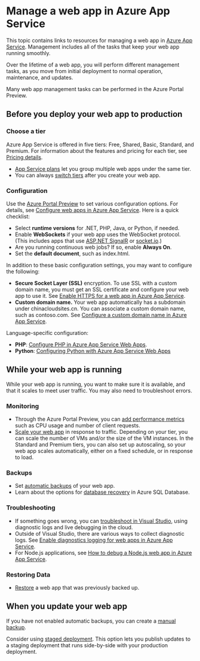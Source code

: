 <properties
    pageTitle="Manage a web app in Azure App Service"
    description="Links to resources for managing a web app in Azure App Service."
    services="app-service\web"
    documentationcenter=""
    author="erikre"
    manager="erikre"
    editor="" />
<tags
    ms.assetid="d5e2887a-84f9-4747-a573-867635cb8b39"
    ms.service="app-service-web"
    ms.workload="web"
    ms.tgt_pltfrm="na"
    ms.devlang="na"
    ms.topic="article"
    ms.date="08/24/2016"
    wacn.date=""
    ms.author="rachelap" />

# Manage a web app in Azure App Service
This topic contains links to resources for managing a web app in [Azure App Service](/documentation/articles/app-service-changes-existing-services/). Management includes all of the tasks that keep your web app running smoothly. 

Over the lifetime of a web app, you will perform different management tasks, as you move from initial deployment to normal operation, maintenance, and updates.

Many web app management tasks can be performed in the Azure Portal Preview.

## Before you deploy your web app to production
### Choose a tier
Azure App Service is offered in five tiers: Free, Shared, Basic, Standard, and Premium. For information about the features and pricing for each tier, see [Pricing details](/pricing/details/app-service/). 

* [App Service plans](/documentation/articles/azure-web-sites-web-hosting-plans-in-depth-overview/) let you group multiple web apps under the same tier.
* You can always [switch tiers](/documentation/articles/web-sites-scale/) after you create your web app.

### Configuration
Use the [Azure Portal Preview](https://portal.azure.cn/) to set various configuration options. For details, see [Configure web apps in Azure App Service](/documentation/articles/web-sites-configure/). Here is a quick checklist:

* Select **runtime versions** for .NET, PHP, Java, or Python, if needed.
* Enable **WebSockets** if your web app uses the WebSocket protocol. (This includes apps that use [ASP.NET SignalR](http://www.asp.net/signalr) or [socket.io](/documentation/articles/web-sites-nodejs-chat-app-socketio/).)
* Are you running continuous web jobs? If so, enable **Always On**.
* Set the **default document**, such as index.html.

In addition to these basic configuration settings, you may want to configure the following:

* **Secure Socket Layer (SSL)** encryption. To use SSL with a custom domain name, you must get an SSL certificate and configure your web app to use it. See [Enable HTTPS for a web app in Azure App Service](/documentation/articles/web-sites-configure-ssl-certificate/).
* **Custom domain name.** Your web app automatically has a subdomain under chinacloudsites.cn. You can associate a custom domain name, such as contoso.com. See [Configure a custom domain name in Azure App Service](/documentation/articles/web-sites-custom-domain-name/).

Language-specific configuration:

* **PHP**: [Configure PHP in Azure App Service Web Apps](/documentation/articles/web-sites-php-configure/).
* **Python**: [Configuring Python with Azure App Service Web Apps](/documentation/articles/web-sites-python-configure/)

## While your web app is running
While your web app is running, you want to make sure it is available, and that it scales to meet user traffic. You may also need to troubleshoot errors.

### Monitoring
* Through the Azure Portal Preview, you can [add performance metrics](/documentation/articles/web-sites-monitor/) such as CPU usage and number of client requests.
* [Scale your web app](/documentation/articles/web-sites-scale/) in response to traffic. Depending on your tier, you can scale the number of VMs and/or the size of the VM instances. In the Standard and Premium tiers, you can also set up autoscaling, so your web app scales automatically, either on a fixed schedule, or in response to load.  

### Backups
* Set [automatic backups](/documentation/articles/web-sites-backup/) of your web app.
* Learn about the options for [database recovery](/documentation/articles/sql-database-business-continuity/) in Azure SQL Database.

### Troubleshooting
* If something goes wrong, you can [troubleshoot in Visual Studio](/documentation/articles/web-sites-dotnet-troubleshoot-visual-studio/#remotedebug), using diagnostic logs and live debugging in the cloud. 
* Outside of Visual Studio, there are various ways to collect diagnostic logs. See [Enable diagnostics logging for web apps in Azure App Service](/documentation/articles/web-sites-enable-diagnostic-log/).
* For Node.js applications, see [How to debug a Node.js web app in Azure App Service](/documentation/articles/web-sites-nodejs-debug/).

### Restoring Data
* [Restore](/documentation/articles/web-sites-restore/) a web app that was previously backed up.

## When you update your web app
If you have not enabled automatic backups, you can create a [manual backup](/documentation/articles/web-sites-backup/).

Consider using [staged deployment](/documentation/articles/web-sites-staged-publishing/). This option lets you publish updates to a staging deployment that runs side-by-side with your production deployment. 

<!-- Anchors. -->

[Before you deploy your site to production]: #before-you-deploy-your-site-to-production
[While your website is running]: #while-your-website-is-running
[When you update your website]: #when-you-update-your-website
